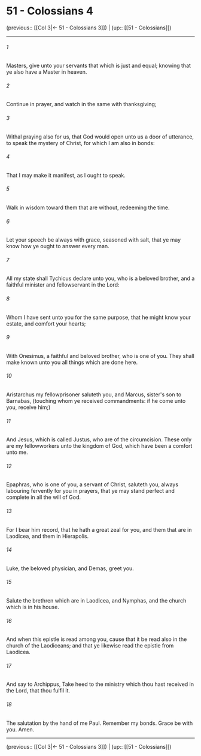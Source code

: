 # 51 - Colossians 4

(previous:: [[Col 3|← 51 - Colossians 3]]) | (up:: [[51 - Colossians]])

***


###### 1 
Masters, give unto your servants that which is just and equal; knowing that ye also have a Master in heaven. 

###### 2 
Continue in prayer, and watch in the same with thanksgiving; 

###### 3 
Withal praying also for us, that God would open unto us a door of utterance, to speak the mystery of Christ, for which I am also in bonds: 

###### 4 
That I may make it manifest, as I ought to speak. 

###### 5 
Walk in wisdom toward them that are without, redeeming the time. 

###### 6 
Let your speech be always with grace, seasoned with salt, that ye may know how ye ought to answer every man. 

###### 7 
All my state shall Tychicus declare unto you, who is a beloved brother, and a faithful minister and fellowservant in the Lord: 

###### 8 
Whom I have sent unto you for the same purpose, that he might know your estate, and comfort your hearts; 

###### 9 
With Onesimus, a faithful and beloved brother, who is one of you. They shall make known unto you all things which are done here. 

###### 10 
Aristarchus my fellowprisoner saluteth you, and Marcus, sister's son to Barnabas, (touching whom ye received commandments: if he come unto you, receive him;) 

###### 11 
And Jesus, which is called Justus, who are of the circumcision. These only are my fellowworkers unto the kingdom of God, which have been a comfort unto me. 

###### 12 
Epaphras, who is one of you, a servant of Christ, saluteth you, always labouring fervently for you in prayers, that ye may stand perfect and complete in all the will of God. 

###### 13 
For I bear him record, that he hath a great zeal for you, and them that are in Laodicea, and them in Hierapolis. 

###### 14 
Luke, the beloved physician, and Demas, greet you. 

###### 15 
Salute the brethren which are in Laodicea, and Nymphas, and the church which is in his house. 

###### 16 
And when this epistle is read among you, cause that it be read also in the church of the Laodiceans; and that ye likewise read the epistle from Laodicea. 

###### 17 
And say to Archippus, Take heed to the ministry which thou hast received in the Lord, that thou fulfil it. 

###### 18 
The salutation by the hand of me Paul. Remember my bonds. Grace be with you. Amen.

***

(previous:: [[Col 3|← 51 - Colossians 3]]) | (up:: [[51 - Colossians]])

